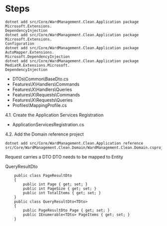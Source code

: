 # Steps

```
dotnet add src/Core/WardManagement.Clean.Application package Microsoft.Extensions.
DependencyInjection
dotnet add src/Core/WardManagement.Clean.Application package Microsoft.Extensions.
Configuration       
dotnet add src/Core/WardManagement.Clean.Application package AutoMapper.Extensions.
Microsoft.DependencyInjection
dotnet add src/Core/WardManagement.Clean.Application package MediatR.Extensions.Microsoft.
DependencyInjection
```      
   
   - DTOs\Common\BaseDto.cs
   - Features\X\Handlers\Commands
   - Features\X\Handlers\Queries
   - Features\X\Requests\Commands
   - Features\X\Requests\Queries
   - Profiles\MappingProfile.cs


4.1. Create the Application Services Registration

   - ApplicationServicesRegistration.cs

4.2. Add the Domain reference project

   ```
   dotnet add src/Core/WardManagement.Clean.Application reference src/Core/WardManagement.Clean.Domain/WardManagement.Clean.Domain.csproj
   ```




Request carries a DTO
DTO needs to be mapped to Entity 

QueryResultDto
```
    public class PageResultDto
    {
        public int Page { get; set; }
        public int PageSize { get; set; }
        public int TotalItems { get; set; }
    }
    public class QueryResultDto<TDto>
    {
        public PageResultDto Page { get; set; }
        public IEnumerable<TDto> PageItems { get; set; }
    }
```
